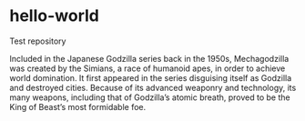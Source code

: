 # hello-world
Test repository

Included in the Japanese Godzilla series back in the 1950s, Mechagodzilla was created by the Simians, a race of humanoid apes, in order to achieve world domination. It first appeared in the series disguising itself as Godzilla and destroyed cities. Because of its advanced weaponry and technology, its many weapons, including that of Godzilla’s atomic breath, proved to be the King of Beast’s most formidable foe.
